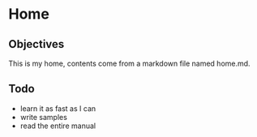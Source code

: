 # Home

## Objectives
This is my home, contents come from a markdown file named home.md.

## Todo
- learn it as fast as I can
- write samples
- read the entire manual
